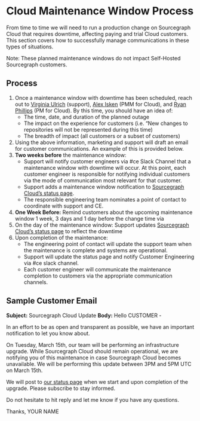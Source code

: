 # Cloud Maintenance Window Process

From time to time we will need to run a production change on Sourcegraph Cloud that requires downtime, affecting paying and trial Cloud customers. This section covers how to successfully manage communications in these types of situations.

Note: These planned maintenance windows do not impact Self-Hosted Sourcegraph customers.

## Process
 1. Once a maintenance window with downtime has been scheduled, reach out to [Virginia Ulrich](mailto:virginia@sourcegraph.com) (support), [Alex Isken](mailto:alex.isken@sourcegraph.com) (PMM for Cloud), and [Ryan Phillips](mailto:ryphil@sourcegraph.com) (PM for Cloud). By this time, you should have an idea of:
	- The time, date, and duration of the planned outage
	- The impact on the experience for customers (i.e. “New changes to repositories will not be represented during this time)
	- The breadth of impact (all customers or a subset of customers)
2. Using the above information, marketing and support will draft an email for customer communications. An example of this is provided below.
3. **Two weeks before** the maintenance window:
	- Support will notify customer engineers via #ce Slack Channel that a maintenance window with downtime will occur. At this point, each customer engineer is responsible for notifying individual customers via the mode of communication most relevant for that customer.
	- Support adds a maintenance window notification to [Sourcegraph Cloud’s status page](https://sourcegraphstatus.com/#).
	- The responsible engineering team nominates a point of contact to coordinate with support and CE.
4. **One Week Before:** Remind customers about the upcoming maintenance window 1 week, 3 days and 1 day before the change time via
5. On the day of the maintenance window: Support updates [Sourcegraph Cloud’s status page](https://sourcegraphstatus.com/#) to reflect the downtime
6. Upon completion of the maintenance:
	- The engineering point of contact will update the support team when the maintenance is complete and systems are operational.
	- Support will update the status page and notify Customer Engineering via #ce slack channel.
	- Each customer engineer will communicate the maintenance completion to customers via the appropriate communication channels.

## Sample Customer Email

**Subject:** Sourcegraph Cloud Update
**Body:**
Hello CUSTOMER -

In an effort to be as open and transparent as possible, we have an important notification to let you know about.

On Tuesday, March 15th, our team will be performing an infrastructure upgrade. While Sourcegraph Cloud should remain operational, we are notifying you of this maintenance in case Sourcegraph Cloud becomes unavailable. We will be performing this update between 3PM and 5PM UTC on March 15th.

We will post to [our status page](https://sourcegraphstatus.com/#) when we start and upon completion of the upgrade. Please subscribe to stay informed.

Do not hesitate to hit reply and let me know if you have any questions.

 Thanks,
YOUR NAME